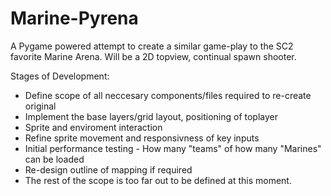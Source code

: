 # Marine-Pyrena
A Pygame powered attempt to create a similar game-play to the SC2 favorite Marine Arena. Will be a 2D topview, continual spawn shooter.

Stages of Development:
  - Define scope of all neccesary components/files required to re-create original
  - Implement the base layers/grid layout, positioning of toplayer
  - Sprite and enviroment interaction
  - Refine sprite movement and responsivness of key inputs
  - Initial performance testing - How many "teams" of how many "Marines" can be loaded
  - Re-design outline of mapping if required
  - The rest of the scope is too far out to be defined at this moment.
